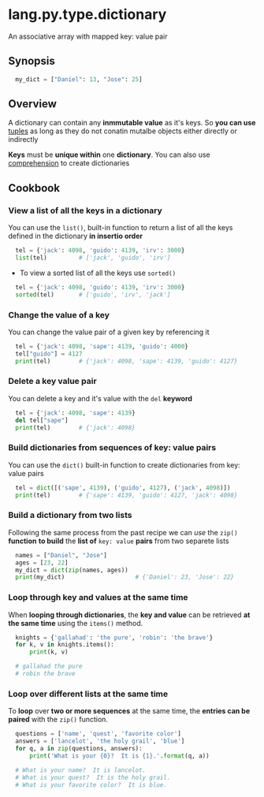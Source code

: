 # lang.py.type.dictionary

An associative array with mapped key: value pair

## Synopsis

```py
  my_dict = ["Daniel": 13, "Jose": 25]
```

## Overview

A dictionary can contain any **inmmutable value** as it's keys. So **you can use**
[tuples](./hsr4.md) as long as they do not conatin mutalbe objects either
directly or indirectly

**Keys** must be **unique within** one **dictionary**. You can also use
[comprehension](./0loj.md) to create dictionaries

## Cookbook

### View a list of all the keys in a dictionary

You can use the `list()`, built-in function to return a list of all the keys
defined in the dictionary **in insertio order**

```py
  tel = {'jack': 4098, 'guido': 4139, 'irv': 3000}
  list(tel)         # ['jack', 'guido', 'irv']
```

- To view a sorted list of all the keys use `sorted()`

```py
  tel = {'jack': 4098, 'guido': 4139, 'irv': 3000}
  sorted(tel)       # ['guido', 'irv', 'jack']
```

### Change the value of a key

You can change the value pair of a given key by referencing it

```py
  tel = {'jack': 4098, 'sape': 4139, 'guido': 4000}
  tel["guido"] = 4127
  print(tel)        # {'jack': 4098, 'sape': 4139, 'guido': 4127}
```

### Delete a key value pair

You can delete a key and it's value with the `del` **keyword**

```py
  tel = {'jack': 4098, 'sape': 4139}
  del tel["sape"]
  print(tel)        # {'jack': 4098}
```

### Build dictionaries from sequences of key: value pairs

You can use the `dict()` built-in function to create dictionaries from key:
value pairs

```py
  tel = dict([('sape', 4139), ('guido', 4127), ('jack', 4098)])
  print(tel)        # {'sape': 4139, 'guido': 4127, 'jack': 4098}
```

### Build a dictionary from two lists

Following the same process from the past recipe we can *use* the `zip()`
**function** **to build** the **list of** `key: value` **pairs** from two
separete lists

```py
  names = ["Daniel", "Jose"]
  ages = [23, 22]
  my_dict = dict(zip(names, ages))
  print(my_dict)                    # {'Daniel': 23, 'Jose': 22}
```

### Loop through key and values at the same time

When **looping through dictionaries**, the **key and value** can be
retrieved **at the same time** using the `items()` method.

```py
  knights = {'gallahad': 'the pure', 'robin': 'the brave'}
  for k, v in knights.items():
      print(k, v)

  # gallahad the pure
  # robin the brave
```

### Loop over different lists at the same time

To **loop** over **two or more sequences** at the same time, the **entries can
be paired** with the `zip()` function.

```py
  questions = ['name', 'quest', 'favorite color']
  answers = ['lancelot', 'the holy grail', 'blue']
  for q, a in zip(questions, answers):
      print('What is your {0}?  It is {1}.'.format(q, a))

  # What is your name?  It is lancelot.
  # What is your quest?  It is the holy grail.
  # What is your favorite color?  It is blue.
```
